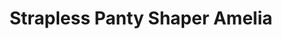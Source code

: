 ---
layout: product
title: Strapless Panty Shaper Amelia
price: '38.00'
product_image: /neopower-net/3056-front.png
product_image_hover: /neopower-net/3056-back.png
categories: Tummy Waist
---